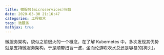 ```yaml
---
title: 微服务(microservices)扫盲
date: 2020-03-30 21:16:47
categories: 工程技术
tags: 微服务
mathjax: true 
---
```


微服务架构，貌似之前很火的一个概念，在了解 Kubernetes 中，多次发现其优势就是支持微服务架构，于是顺带扫盲一波，坐而论道吹吹水总还是容易的[狗头]。<!--more-->

